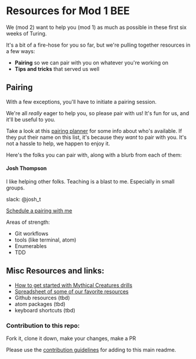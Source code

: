 # Resources for Mod 1 BEE

We (mod 2) want to help you (mod 1) as much as possible in these first six weeks of Turing.

It's a bit of a fire-hose for you so far, but we're pulling together resources in a few ways:

- **Pairing** so we can pair with you on whatever you're working on
- **Tips and tricks** that served us well

## Pairing

With a few exceptions, you'll have to initiate a pairing session.

We're all _really_ eager to help you, so please pair with us! It's fun for us, and it'll be useful to you.

Take a look at this [pairing planner](https://docs.google.com/spreadsheets/d/1L6no7aWCD93SnaQoOruDVR40d9y5nODWavSJm8YEFdo/edit#gid=2084945952) for some info about who's available. If they put their name on this list, it's because they _want_ to pair with you. It's not a hassle to help, we happen to enjoy it.


Here's the folks you can pair with, along with a blurb from each of them:

#### Josh Thompson

I like helping other folks. Teaching is a blast to me. Especially in small groups.

slack: @josh_t

[Schedule a pairing with me](https://calendly.com/joshthompson)

Areas of strength:
- Git workflows
- tools (like terminal, atom)
- Enumerables
- TDD


## Misc Resources and links:

- [How to get started with Mythical Creatures drills](https://gist.github.com/josh-works/ac68a974cb9e0d73d663ea6c8cf3e8d8)
- [Spreadsheet of some of our favorite resources](https://docs.google.com/spreadsheets/d/1538UAT-AMUB3Pf1OHCJDjZ4ArnhCf_n2FHEZwd3wWpY/edit?usp=sharing)
- Github resources (tbd)
- atom packages (tbd)
- keyboard shortcuts (tbd)


### Contribution to this repo:

Fork it, clone it down, make your changes, make a PR

Please use the [contribution guidelines](/templates/contributor_template.md) for adding to this main readme.
